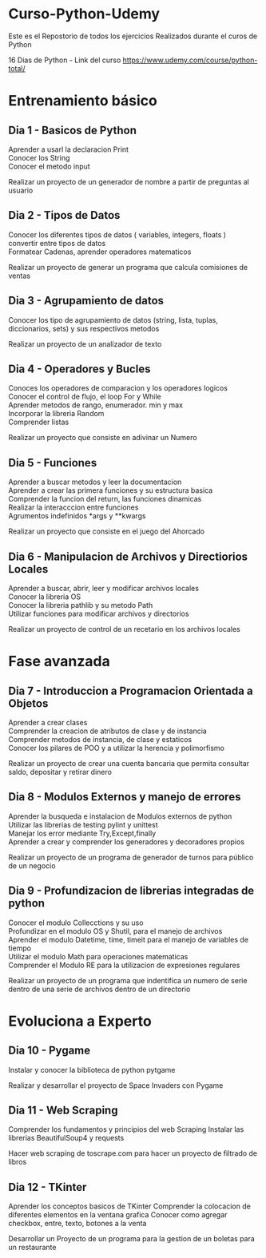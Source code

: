# Curso-Python-Udemy

Este es el Repostorio de todos los ejercicios Realizados durante el curos de Python

16 Dias de Python - Link del curso https://www.udemy.com/course/python-total/

#  Entrenamiento básico

## Dia 1 - Basicos de Python

Aprender a usarl la declaracion Print  
Conocer los String  
Conocer el metodo input  

Realizar un proyecto de un generador de nombre a partir de preguntas al usuario

## Dia 2 - Tipos de Datos

Conocer los diferentes tipos de datos ( variables, integers, floats )  
convertir entre tipos de datos  
Formatear Cadenas, aprender operadores matematicos  

Realizar un proyecto de generar un programa que calcula comisiones de ventas

## Dia 3 - Agrupamiento de datos

Conocer los tipo de agrupamiento de datos (string, lista, tuplas, diccionarios, sets) y sus respectivos metodos

Realizar un proyecto de un analizador de texto

## Dia 4 - Operadores y Bucles

Conoces los operadores de comparacion y los operadores logicos  
Conocer el control de flujo, el loop For y While  
Aprender metodos de rango, enumerador. min y max   
Incorporar la libreria Random  
Comprender listas  

Realizar un proyecto que consiste en adivinar un Numero

## Dia 5 - Funciones

Aprender a buscar metodos y leer la documentacion  
Aprender a crear las primera funciones y su estructura basica  
Comprender la funcion del return, las funciones dinamicas  
Realizar la interacccion entre funciones  
Agrumentos indefinidos *args y **kwargs  

Realizar un proyecto que consiste en el juego del Ahorcado

## Dia 6 - Manipulacion de Archivos y Directiorios Locales

Aprender a buscar, abrir, leer y modificar archivos locales  
Conocer la libreria OS  
Conocer la libreria pathlib y su metodo Path  
Utilizar funciones para modificar archivos y directorios  

Realizar un proyecto de control de un recetario en los archivos locales

# Fase avanzada

## Dia 7 - Introduccion a Programacion Orientada a Objetos

Aprender a crear clases  
Comprender la creacion de atributos de clase y de instancia  
Comprender metodos de instancia, de clase y estaticos  
Conocer los pilares de POO y a utilizar la herencia y polimorfismo  

Realizar un proyecto de crear una cuenta bancaria que permita consultar saldo, depositar y retirar dinero

## Dia 8 - Modulos Externos y manejo de errores

Aprender la busqueda e instalacion de Modulos externos de python  
Utilizar las librerias de testing pylint y unittest  
Manejar los error mediante Try,Except,finally  
Aprender a crear y comprender los generadores y decoradores propios  

Realizar un proyecto de un programa de generador de turnos para público de un negocio

## Dia 9 - Profundizacion de librerias integradas de python

Conocer el modulo Collecctions y su uso  
Profundizar en el modulo OS y Shutil, para el manejo de archivos  
Aprender el modulo Datetime, time, timeit para el manejo de variables de tiempo   
Utilizar el modulo Math para operaciones matematicas  
Comprender el Modulo RE para la utilizacion de expresiones regulares  

Realizar un proyecto de un programa que indentifica un numero de serie dentro de una serie de archivos dentro de un directorio

# Evoluciona a Experto

## Dia 10 - Pygame

Instalar y conocer la biblioteca de python pytgame  

Realizar y desarrollar el proyecto de Space Invaders con Pygame

## Dia 11 - Web Scraping

Comprender los fundamentos y principios del web Scraping
Instalar las librerias BeautifulSoup4 y requests

Hacer web scraping de toscrape.com para hacer un proyecto de filtrado de libros

## Dia 12 - TKinter

Aprender los conceptos basicos de TKinter
Comprender la colocacion de diferentes elementos en la ventana grafica
Conocer como agregar checkbox, entre, texto, botones a la venta

Desarrollar un Proyecto de un programa para la gestion de un boletas para un restaurante